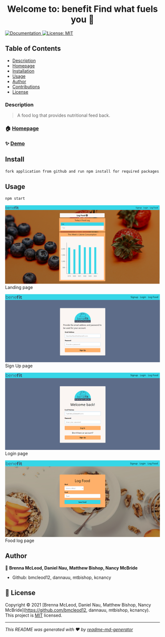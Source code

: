 <h1 align="center">Welcome to:  benefit Find what fuels you 👋</h1>
<p>
 

   <a href="https://github.com/kcnancy/project3" target="_blank">
    <img alt="Documentation" src="https://img.shields.io/badge/documentation-yes-brightgreen.svg" />
  </a>
  <a href="https://opensource.org/licenses/MIT" target="_blank">
    <img alt="License: MIT" src="https://img.shields.io/badge/License-MIT-yellow.svg" />
  </a>
</p>

## Table of Contents
  - [Description](#description)
  - [Homepage](#homepage)
  - [Installation](#installation)
  - [Usage](#usage)
  - [Author](#author)
  - [Contributions](#contribution)
  - [License](#license)


### Description 
> A food log that provides nutritional feed back.

### 🏠 [Homepage](https://github.com/kcnancy/benefit)

### ✨ [Demo](https://warm-badlands-80475.herokuapp.com/)

## Install

```sh
fork application from github and run npm install for required packages.
```

## Usage

```sh
npm start
```
![Landing_Page](public/home.png)
Landing page

![SignUp_Page](public/signup.png)
Sign Up page

![Login_Page](public/login.png)
Login page

![Foodlog_Page](public/foodlog.png)
Food log page

## Author

👤 **Brenna McLeod, Daniel Nau, Matthew Bishop, Nancy McBride**

* Github: bmcleod12, dannauu, mtbishop, kcnancy



## 📝 License

Copyright © 2021 [Brenna McLeod, Daniel Nau, Matthew Bishop, Nancy McBride](https://github.com/bmcleod12, dannauu, mtbishop, kcnancy).<br />
This project is [MIT](https://opensource.org/licenses/MIT) licensed.

***
_This README was generated with ❤️ by [readme-md-generator](https://github.com/kefranabg/readme-md-generator)_
